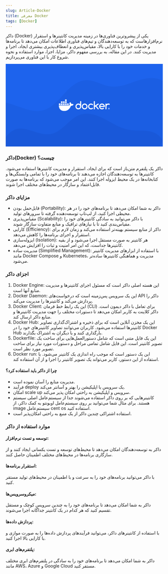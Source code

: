 ```yaml
---
slug: Article-Docker
title: معرفی Docker
tags: [Docker]
---
```

داکر (Docker) یکی از پیشروترین فناوری‌ها در زمینه مدیریت کانتینرها و استقرار نرم‌افزارهاست که به توسعه‌دهندگان و تیم‌های فناوری اطلاعات امکان می‌دهد تا برنامه‌ها و خدمات خود را با کارایی بالا، مقیاس‌پذیری و انعطاف‌پذیری بیشتری ایجاد، اجرا و مدیریت کنند. در این مقاله، به بررسی مفهوم داکر، مزایا، اجزا، موارد استفاده و نحوه شروع کار با این فناوری می‌پردازیم.

![New Release Banner](./Docker.png)
<!--truncate-->
### داکر(Docker) چیست؟
داکر یک پلتفرم متن‌باز است که برای ایجاد، استقرار و مدیریت کانتینرها استفاده می‌شود. کانتینرها به توسعه‌دهندگان اجازه می‌دهند تا برنامه‌های خود را با تمامی وابستگی‌ها و کتابخانه‌ها در یک محیط ایزوله اجرا کنند. این امر موجب می‌شود که برنامه‌ها به صورت قابل‌اعتماد و سازگار در محیط‌های مختلف اجرا شوند.

### مزایای داکر
- قابل‌حمل بودن (Portability):
 داکر به شما امکان می‌دهد تا برنامه‌های خود را در هر محیطی اجرا کنید، از لپ‌تاپ توسعه‌دهنده گرفته تا سرورهای تولید.
- مقیاس‌پذیری (Scalability):
 با داکر می‌توانید به سادگی کانتینرهای خود را مقیاس‌بندی کنید تا با نیازهای ترافیک و منابع متفاوت سازگار شوند.
- کارایی (Efficiency): 
داکر از منابع سیستم بهینه‌تر استفاده می‌کند و زمان لازم برای استقرار و اجرای برنامه‌ها را کاهش می‌دهد.
- ایزوله‌سازی (Isolation): 
هر کانتینر به صورت مستقل اجرا می‌شود و از بقیه کانتینرها جداست، که این امر امنیت و ثبات را افزایش می‌دهد.
- مدیریت ساده (Simplified Management):
 با استفاده از ابزارهای مدیریت کانتینر مانند Docker Compose و Kubernetes، مدیریت و هماهنگی کانتینرها ساده‌تر می‌شود.

### اجزای داکر
1. Docker Engine:
  این هسته اصلی داکر است که مسئول اجرای کانتینرها و مدیریت منابع آنها است.
2. Docker Daemon:
 این یک سرویس پس‌زمینه است که درخواست‌های API داکر را پردازش می‌کند و کانتینرها را مدیریت می‌کند.
3. Docker Client: این یک رابط خط فرمان (CLI) برای تعامل با داکر دیمون است. داکر کلاینت به کاربر امکان می‌دهد تا دستورات مختلف را جهت مدیریت کانتینرها و منابع داکر ارسال کند.
4. Docker Hub: این یک مخزن آنلاین است که برای ذخیره و اشتراک‌گذاری تصاویر کانتینرها استفاده می‌شود. کاربران می‌توانند تصاویر کانتینرهای خود را در Docker Hub بارگذاری کنند و با دیگران به اشتراک بگذارند.
5. Dockerfile: این یک فایل متنی است که شامل دستورالعمل‌هایی برای ساخت یک تصویر کانتینر است. این فایل شامل تمامی مراحل و دستورات مورد نیاز برای ساخت تصویر مورد نظر است.
6.  Docker run: این یک دستور است که موجب راه اندازی یک کانتینر می‌شود. با استفاده از این دستور، کاربر می‌تواند یک تصویر کانتینر را اجرا و از آن استفاده کند.

#### چرا از داکر باید استفاده کرد؟
- مدیریت منابع را آسان نموده است.
- فرآیند deploy یک سرویس یا اپلیکیشن را بهتر و آسانتر می‌کند.
- امکان scale up سرویس و اپلیکیشن به راحتی امکان پذیر می‌کند.
- کانتینرهایی که بر روی داکر استفاده می‌شوند جدا از سیستم‌عامل اصلی سیستم هستند. برای مثال شما می‌توانید بر روی سیستم‌عامل اوبونتو به کمک داکر، از image سیستم‌عامل cent os استفاده کنید.
- استفاده اشتراکی چندین داکر از یک منبع به راحتی امکان‌پذیر است.

### موارد استفاده از داکر
#### توسعه و تست نرم‌افزار: 
داکر به توسعه‌دهندگان امکان می‌دهد تا محیط‌های توسعه و تست یکسانی ایجاد کنند و از سازگاری برنامه‌ها در محیط‌های مختلف اطمینان حاصل کنند.
#### استقرار برنامه‌ها: 
با داکر می‌توانید برنامه‌های خود را به سرعت و با اطمینان در محیط‌های تولید مستقر کنید.
#### میکروسرویس‌ها: 
داکر به شما امکان می‌دهد تا برنامه‌های خود را به چندین سرویس کوچک و مستقل تقسیم کنید که هر کدام در یک کانتینر جداگانه اجرا می‌شوند.
#### پردازش داده‌ها:
 با استفاده از کانتینرهای داکر، می‌توانید فرآیندهای پردازش داده‌ها را به صورت موازی و با کارایی بالا اجرا کنید.
#### پلتفرم‌های ابری:
 داکر به شما امکان می‌دهد تا برنامه‌های خود را به سادگی در پلتفرم‌های ابری مختلف مانند AWS، Azure و Google Cloud مستقر کنید.